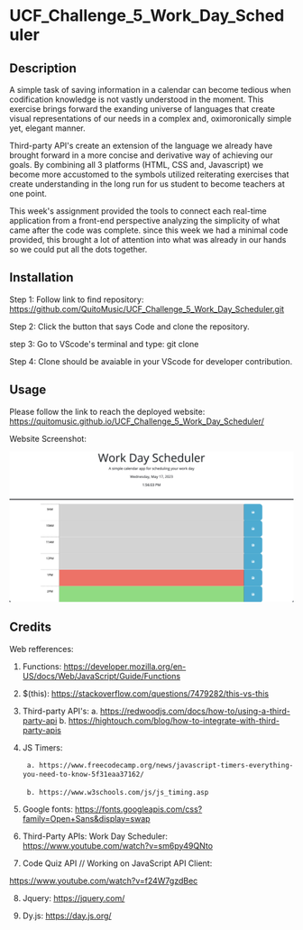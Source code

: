 # UCF_Challenge_5_Work_Day_Scheduler

## Description

A simple task of saving information in a calendar can become tedious when codification knowledge is not vastly understood in the moment. This exercise brings forward the exanding universe of languages that create visual representations of our needs in a complex and, oximoronically simple yet, elegant manner. 

Third-party API's create an extension of the language we already have brought forward in a more concise and derivative way of achieving our goals. By combining all 3 platforms (HTML, CSS and, Javascript) we become more accustomed to the symbols utilized reiterating exercises that create understanding in the long run for us student to become teachers at one point.

This week's assignment provided the tools to connect each real-time application from a front-end perspective analyzing the simplicity of what came after the code was complete. since this week we had a minimal code provided, this brought a lot of attention into what was already in our hands so we could put all the dots together. 

## Installation

Step 1: Follow link to find repository:
https://github.com/QuitoMusic/UCF_Challenge_5_Work_Day_Scheduler.git

Step 2: Click the button that says Code and clone the repository.

step 3: Go to VScode's terminal and type: git clone <Paste clone here>

Step 4: Clone should be avaiable in your VScode for developer contribution.

## Usage

Please follow the link to reach the deployed website:
https://quitomusic.github.io/UCF_Challenge_5_Work_Day_Scheduler/


Website Screenshot:

![Work Day Scheduler](./assets/Screenshot%202023-05-17%20at%201.56.03%20PM.png)

## Credits

Web refferences:

1. Functions: https://developer.mozilla.org/en-US/docs/Web/JavaScript/Guide/Functions

2. $(this): https://stackoverflow.com/questions/7479282/this-vs-this

3. Third-party API's: 
a. https://redwoodjs.com/docs/how-to/using-a-third-party-api
b. https://hightouch.com/blog/how-to-integrate-with-third-party-apis

4. JS Timers:

        a. https://www.freecodecamp.org/news/javascript-timers-everything-you-need-to-know-5f31eaa37162/

        b. https://www.w3schools.com/js/js_timing.asp

5. Google fonts: https://fonts.googleapis.com/css?family=Open+Sans&display=swap

6. Third-Party APIs: Work Day Scheduler:
https://www.youtube.com/watch?v=sm6py49QNto

7. Code Quiz API // Working on JavaScript API Client:

https://www.youtube.com/watch?v=f24W7gzdBec

8. Jquery: https://jquery.com/

9. Dy.js: https://day.js.org/

